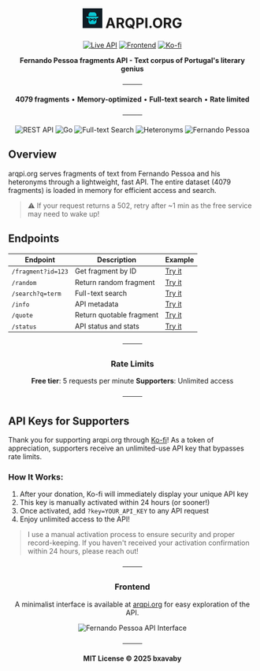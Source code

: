 <div align="center">

# <img src="assets/fpis.png" alt="Fernando Pessoa API" height="40"> ARQPI.ORG

[![Live API](https://img.shields.io/badge/LIVE_API-111d3b?style=for-the-badge&logoColor=white)](https://arqpi-org.onrender.com)
[![Frontend](https://img.shields.io/badge/EXPLORE-c7f0ff?style=for-the-badge&logoColor=111d3b)](https://arqpi.org)
[![Ko-fi](https://img.shields.io/badge/Support-ffdfdf?style=for-the-badge&logo=ko-fi&logoColor=111d3b)](https://ko-fi.com/bxav)

**Fernando Pessoa fragments API - Text corpus of Portugal's literary genius**

────

**4079 fragments** • **Memory-optimized** • **Full-text search** • **Rate limited**

────

![REST API](https://img.shields.io/badge/REST_API-c7f0ff?style=flat-square&logoColor=111d3b)
![Go](https://img.shields.io/badge/Golang-94ffab?style=flat-square&logo=go&logoColor=111d3b)
![Full-text Search](https://img.shields.io/badge/Full--text_Search-bbff94?style=flat-square&logoColor=111d3b)
![Heteronyms](https://img.shields.io/badge/Heteronyms-ffdfdf?style=flat-square&logoColor=111d3b)
![Fernando Pessoa](https://img.shields.io/badge/Fernando_Pessoa-111d3b?style=flat-square&logoColor=white)

</div>

## Overview

arqpi.org serves fragments of text from Fernando Pessoa and his heteronyms through a lightweight, fast API. The entire dataset (4079 fragments) is loaded in memory for efficient access and search.

> ⚠️ If your request returns a 502, retry after ~1 min as the free service may need to wake up!

## Endpoints

<div align="center">

| Endpoint | Description | Example |
|----------|-------------|---------|
| `/fragment?id=123` | Get fragment by ID | [Try it](https://arqpi-org.onrender.com/fragment?id=123) |
| `/random` | Return random fragment | [Try it](https://arqpi-org.onrender.com/random) |
| `/search?q=term` | Full-text search | [Try it](https://arqpi-org.onrender.com/search?q=dream) |
| `/info` | API metadata | [Try it](https://arqpi-org.onrender.com/info) |
| `/quote` | Return quotable fragment | [Try it](https://arqpi-org.onrender.com/quote) |
| `/status` | API status and stats | [Try it](https://arqpi-org.onrender.com/status) |

</div>

<div align="center">

────

### Rate Limits

**Free tier**: 5 requests per minute
**Supporters**: Unlimited access

────

</div>

## API Keys for Supporters

Thank you for supporting arqpi.org through [Ko-fi](https://ko-fi.com/bxav)! As a token of appreciation, supporters receive an unlimited-use API key that bypasses rate limits.

### How It Works:

1. After your donation, Ko-fi will immediately display your unique API key
2. This key is manually activated within 24 hours (or sooner!)
3. Once activated, add `?key=YOUR_API_KEY` to any API request
4. Enjoy unlimited access to the API!

> I use a manual activation process to ensure security and proper record-keeping. If you haven't received your activation confirmation within 24 hours, please reach out!

<div align="center">

────

### Frontend

A minimalist interface is available at [arqpi.org](https://arqpi.org) for easy exploration of the API.

<img src="https://raw.githubusercontent.com/bxavaby/arqpi-org/main/docs/assets/screenshot.png" alt="Fernando Pessoa API Interface" width="650">

────

**MIT License © 2025 bxavaby**

</div>
